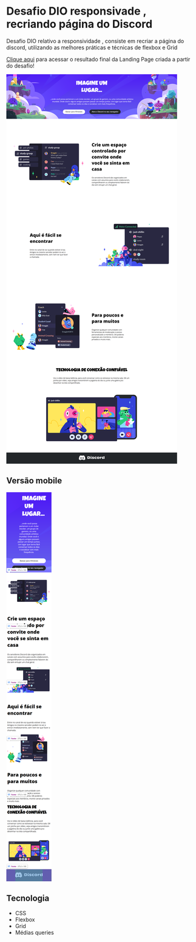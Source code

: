 
#  Desafio  DIO responsivade  , recriando  página  do Discord
Desafio  DIO  relativo  a  responsividade  , consiste  em  recriar  a  página  do discord, utilizando  as  melhores  práticas  e  técnicas  de flexbox  e Grid

[Clique aqui](https://laecio22.github.io/desafio-dio-responsividade/) para acessar o resultado final da Landing Page criada a partir do desafio!

![image](assets/images/desafio-dio-responsividade-index-desktop.png)

## Versão  mobile
![image](assets/images/desafio-dio-responsividade-index-mobile.png)

## Tecnologia

- CSS
- Flexbox
- Grid
- Médias  queries

